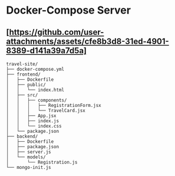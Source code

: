 # Docker-Compose Server


[https://github.com/user-attachments/assets/cfe8b3d8-31ed-4901-8389-d141a39a7d5a]
---
```
travel-site/
├── docker-compose.yml
├── frontend/
│   ├── Dockerfile
│   ├── public/
│   │   └── index.html
│   ├── src/
│   │   ├── components/
│   │   │   ├── RegistrationForm.jsx
│   │   │   └── TravelCard.jsx
│   │   ├── App.jsx
│   │   ├── index.js
│   │   └── index.css
│   └── package.json
├── backend/
│   ├── Dockerfile
│   ├── package.json
│   ├── server.js
│   └── models/
│       └── Registration.js
└── mongo-init.js
```
